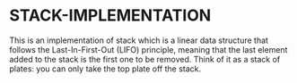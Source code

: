 # STACK-IMPLEMENTATION
This is an implementation of stack which is a linear data structure that follows the Last-In-First-Out (LIFO) principle, meaning that the last element added to the stack is the first one to be removed. Think of it as a stack of plates: you can only take the top plate off the stack.
